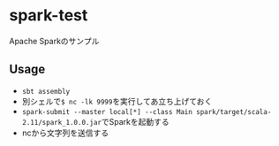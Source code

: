 # spark-test
Apache Sparkのサンプル

## Usage
- `sbt assembly`
- 別シェルで`$ nc -lk 9999`を実行してあ立ち上げておく
- `spark-submit --master local[*] --class Main spark/target/scala-2.11/spark_1.0.0.jar`でSparkを起動する
- ncから文字列を送信する
